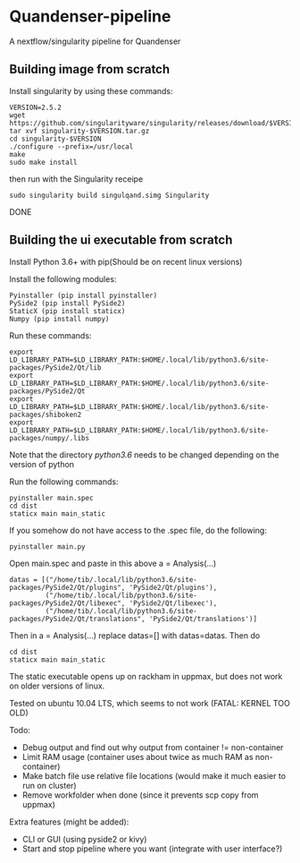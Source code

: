 # Quandenser-pipeline
A nextflow/singularity pipeline for Quandenser


## Building image from scratch
Install singularity by using these commands:

    VERSION=2.5.2
    wget https://github.com/singularityware/singularity/releases/download/$VERSION/singularity-$VERSION.tar.gz
    tar xvf singularity-$VERSION.tar.gz
    cd singularity-$VERSION
    ./configure --prefix=/usr/local
    make
    sudo make install

then run with the Singularity receipe

    sudo singularity build singulqand.simg Singularity

DONE

## Building the ui executable from scratch
Install Python 3.6+ with pip(Should be on recent linux versions)

Install the following modules:

    Pyinstaller (pip install pyinstaller)
    PySide2 (pip install PySide2)
    StaticX (pip install staticx)
    Numpy (pip install numpy)

Run these commands:

    export LD_LIBRARY_PATH=$LD_LIBRARY_PATH:$HOME/.local/lib/python3.6/site-packages/PySide2/Qt/lib
    export LD_LIBRARY_PATH=$LD_LIBRARY_PATH:$HOME/.local/lib/python3.6/site-packages/PySide2/Qt
    export LD_LIBRARY_PATH=$LD_LIBRARY_PATH:$HOME/.local/lib/python3.6/site-packages/shiboken2
    export LD_LIBRARY_PATH=$LD_LIBRARY_PATH:$HOME/.local/lib/python3.6/site-packages/numpy/.libs

Note that the directory _python3.6_ needs to be changed depending on the version of python

Run the following commands:

    pyinstaller main.spec
    cd dist
    staticx main main_static

If you somehow do not have access to the .spec file, do the following:

    pyinstaller main.py

Open main.spec and paste in this above a = Analysis(...)

    datas = [("/home/tib/.local/lib/python3.6/site-packages/PySide2/Qt/plugins", 'PySide2/Qt/plugins'),
             ("/home/tib/.local/lib/python3.6/site-packages/PySide2/Qt/libexec", 'PySide2/Qt/libexec'),
             ("/home/tib/.local/lib/python3.6/site-packages/PySide2/Qt/translations", 'PySide2/Qt/translations')]

Then in a = Analysis(...) replace datas=[] with datas=datas. Then do

    cd dist
    staticx main main_static

The static executable opens up on rackham in uppmax, but does not work on older versions of linux.

Tested on ubuntu 10.04 LTS, which seems to not work (FATAL: KERNEL TOO OLD)

Todo:

  - Debug output and find out why output from container != non-container
  - Limit RAM usage (container uses about twice as much RAM as non-container)
  - Make batch file use relative file locations (would make it much easier to run on cluster)
  - Remove workfolder when done (since it prevents scp copy from uppmax)


Extra features (might be added):

  - CLI or GUI (using pyside2 or kivy)
  - Start and stop pipeline where you want (integrate with user interface?)

